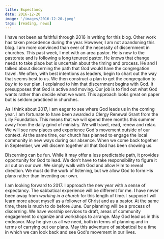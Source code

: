 ```yaml
---
title: Expectancy
date: 2016-12-20
image: '/images/2016-12-20.jpeg'
tags: [reading, news]
---
```

 
I have not been as faithful through 2016 in writing for this blog. Other work has taken precedence during the year. However, I am not abandoning this blog. I am more convinced than ever of the necessity of discernment in churches. This past week, I met with an area pastor. He is new to the pastorate and is following a long tenured pastor. He knows that change needs to take place but is uncertain about the timing and process. He and I talked about discerning the path that God would have the congregation travel. We often, with best intentions as leaders, begin to chart out the way that seems best to us. We then construct a plan to get the congregation to *buy in* to our plan. I explained to him that discernment begins with God. It presupposes that God is active and moving. Our job is to find out what God wants rather than decide what we want. This approach looks great on paper but is seldom practiced in churches.

As I think about 2017, I am eager to see where God leads us in the coming year. I am fortunate to have been awarded a Clergy Renewal Grant from the Lilly Foundation. This means that we will spend three months this summer away from the daily grind of ministry. We will travel, read, renew and relax. We will see new places and experience God's movement outside of our context. At the same time, our church has planned to engage the local community in new ways during our absence. When we come back together in September, we will discern together all that God has been showing us. 

Discerning can be fun. While it may offer a less predictable path, it provides opportunity for God to lead. We don't have to take responsibility to figure it all out on our own. We simply walk with God and allow Him to reveal direction. We must do the work of listening, but we allow God to form His plans rather than inventing our own.

I am looking forward to 2017. I approach the new year with a sense of expectancy. The sabbatical experience will be different for me. I have never been away from *working in a church* for this length of time. I suppose I will learn more about myself as a follower of Christ and as a pastor. At the same time, there is much to do before June. Our planning will be a process of discerning. We have worship services to draft, areas of community engagement to organize and workshops to arrange. May God lead us in this endeavor. May he give us all we need, both in terms of planning and in terms of carrying out our plans. May this adventure of sabbatical be a time in which we can look back and see God's movement in our lives.




